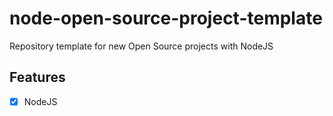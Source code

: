 # node-open-source-project-template

Repository template for new Open Source projects with NodeJS

## Features

- [x] NodeJS
